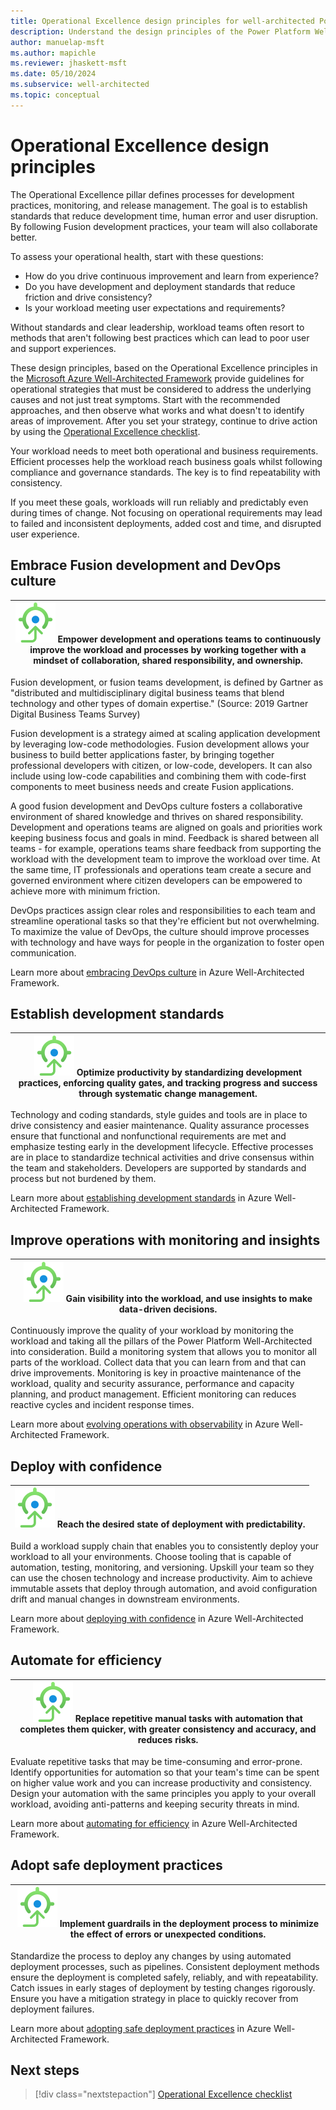 ```yaml
---
title: Operational Excellence design principles for well-architected Power Platform workloads
description: Understand the design principles of the Power Platform Well-Architected Operational Excellence pillar.
author: manuelap-msft
ms.author: mapichle
ms.reviewer: jhaskett-msft
ms.date: 05/10/2024
ms.subservice: well-architected
ms.topic: conceptual
---
```


# Operational Excellence design principles

The Operational Excellence pillar defines processes for development practices, monitoring, and release management. The goal is to establish standards that reduce development time, human error and user disruption. By following Fusion development practices, your team will also collaborate better.

To assess your operational health, start with these questions:

- How do you drive continuous improvement and learn from experience?
- Do you have development and deployment standards that reduce friction and drive consistency?
- Is your workload meeting user expectations and requirements?

Without standards and clear leadership, workload teams often resort to methods that aren't following best practices which can lead to poor user and support experiences.

These design principles, based on the Operational Excellence principles in the [Microsoft Azure Well-Architected Framework](/azure/well-architected/reliability/principles) provide guidelines for operational strategies that must be considered to address the underlying causes and not just treat symptoms. Start with the recommended approaches, and then observe what works and what doesn't to identify areas of improvement. After you set your strategy, continue to drive action by using the [Operational Excellence checklist](./checklist.md).

Your workload needs to meet both operational and business requirements. Efficient processes help the workload reach business goals whilst following compliance and governance standards. The key is to find repeatability with consistency.

If you meet these goals, workloads will run reliably and predictably even during times of change. Not focusing on operational requirements may lead to failed and inconsistent deployments, added cost and time, and disrupted user experience.

## Embrace Fusion development and DevOps culture

|![Goal icon](../_images/goal.svg) Empower development and operations teams to continuously improve the workload and processes by working together with a mindset of collaboration, shared responsibility, and ownership.|
|--|

Fusion development, or fusion teams development, is defined by Gartner as "distributed and multidisciplinary digital business teams that blend technology and other types of domain expertise." (Source: 2019 Gartner Digital Business Teams Survey)

Fusion development is a strategy aimed at scaling application development by leveraging low-code methodologies. Fusion development allows your business to build better applications faster, by bringing together professional developers with citizen, or low-code, developers. It can also include using low-code capabilities and combining them with code-first components to meet business needs and create Fusion applications.

A good fusion development and DevOps culture fosters a collaborative environment of shared knowledge and thrives on shared responsibility. Development and operations teams are aligned on goals and priorities work keeping business focus and goals in mind. Feedback is shared between all teams - for example, operations teams share feedback from supporting the workload with the development team to improve the workload over time. At the same time, IT professionals and operations team create a secure and governed environment where citizen developers can be empowered to achieve more with minimum friction.

DevOps practices assign clear roles and responsibilities to each team and streamline operational tasks so that they're efficient but not overwhelming. To maximize the value of DevOps, the culture should improve processes with technology and have ways for people in the organization to foster open communication.

Learn more about [embracing DevOps culture](/azure/well-architected/operational-excellence/principles#embrace-devops-culture) in Azure Well-Architected Framework.

## Establish development standards

|![Goal icon](../_images/goal.svg) Optimize productivity by standardizing development practices, enforcing quality gates, and tracking progress and success through systematic change management.|
|--|

Technology and coding standards, style guides and tools are in place to drive consistency and easier maintenance. Quality assurance processes ensure that functional and nonfunctional requirements are met and emphasize testing early in the development lifecycle. Effective processes are in place to standardize technical activities and drive consensus within the team and stakeholders. Developers are supported by standards and process but not burdened by them.

Learn more about [establishing development standards](/azure/well-architected/operational-excellence/principles#establish-development-standards) in Azure Well-Architected Framework.

## Improve operations with monitoring and insights

|![Goal icon](../_images/goal.svg) Gain visibility into the workload, and use insights to make data-driven decisions.|
|--|

Continuously improve the quality of your workload by monitoring the workload and taking all the pillars of the Power Platform Well-Architected into consideration. Build a monitoring system that allows you to monitor all parts of the workload. Collect data that you can learn from and that can drive improvements. Monitoring is key in proactive maintenance of the workload, quality and security assurance, performance and capacity planning, and product management. Efficient monitoring can reduces reactive cycles and incident response times.

Learn more about [evolving operations with observability](/azure/well-architected/operational-excellence/principles#evolve-operations-with-observability) in Azure Well-Architected Framework.

## Deploy with confidence

|![Goal icon](../_images/goal.svg) Reach the desired state of deployment with predictability.|
|--|

Build a workload supply chain that enables you to consistently deploy your workload to all your environments. Choose tooling that is capable of automation, testing, monitoring, and versioning. Upskill your team so they can use the chosen technology and increase productivity. Aim to achieve immutable assets that deploy through automation, and avoid configuration drift and manual changes in downstream environments.

Learn more about [deploying with confidence](/azure/well-architected/operational-excellence/principles#deploy-with-confidence) in Azure Well-Architected Framework.

## Automate for efficiency

|![Goal icon](../_images/goal.svg) Replace repetitive manual tasks with automation that completes them quicker, with greater consistency and accuracy, and reduces risks.|
|--|

Evaluate repetitive tasks that may be time-consuming and error-prone. Identify opportunities for automation so that your team's time can be spent on higher value work and you can increase productivity and consistency. Design your automation with the same principles you apply to your overall workload, avoiding anti-patterns and keeping security threats in mind. 

Learn more about [automating for efficiency](/azure/well-architected/operational-excellence/principles#automate-for-efficiency) in Azure Well-Architected Framework.

## Adopt safe deployment practices

|![Goal icon](../_images/goal.svg) Implement guardrails in the deployment process to minimize the effect of errors or unexpected conditions.|
|--|

Standardize the process to deploy any changes by using automated deployment processes, such as pipelines. Consistent deployment methods ensure the deployment is completed safely, reliably, and with repeatability. Catch issues in early stages of deployment by testing changes rigorously. Ensure you have a mitigation strategy in place to quickly recover from deployment failures.

Learn more about [adopting safe deployment practices](/azure/well-architected/operational-excellence/principles#adopt-safe-deployment-practices) in Azure Well-Architected Framework.

## Next steps

> [!div class="nextstepaction"]
> [Operational Excellence checklist](checklist.md)
